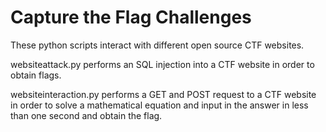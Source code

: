 # Capture the Flag Challenges
These python scripts interact with different open source CTF websites.

websiteattack.py performs an SQL injection into a CTF website in order to obtain flags.

websiteinteraction.py performs a GET and POST request to a CTF website in order to solve a mathematical equation and input in the answer in less than one second and obtain the flag.

